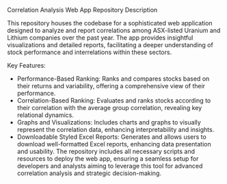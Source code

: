 Correlation Analysis Web App Repository Description

This repository houses the codebase for a sophisticated web application designed to analyze and report correlations among ASX-listed Uranium and Lithium companies over the past year. The app provides insightful visualizations and detailed reports, facilitating a deeper understanding of stock performance and interrelations within these sectors.

Key Features:
- Performance-Based Ranking: Ranks and compares stocks based on their returns and variability, offering a comprehensive view of their performance.
- Correlation-Based Ranking: Evaluates and ranks stocks according to their correlation with the average group correlation, revealing key relational dynamics.
- Graphs and Visualizations: Includes charts and graphs to visually represent the correlation data, enhancing interpretability and insights.
- Downloadable Styled Excel Reports: Generates and allows users to download well-formatted Excel reports, enhancing data presentation and usability.
The repository includes all necessary scripts and resources to deploy the web app, ensuring a seamless setup for developers and analysts aiming to leverage this tool for advanced correlation analysis and strategic decision-making.
